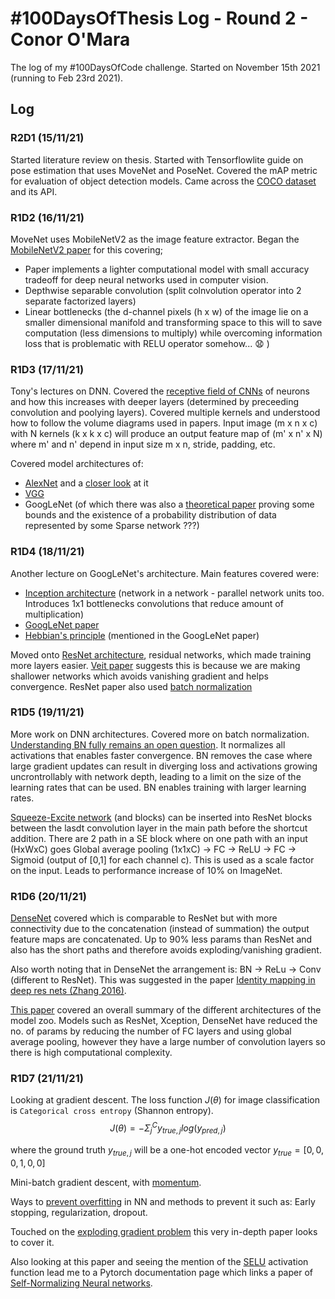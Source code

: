 # #100DaysOfThesis Log - Round 2 - Conor O'Mara

The log of my #100DaysOfCode challenge. Started on November 15th 2021 (running to Feb 23rd 2021).

## Log

### R2D1 (15/11/21)
Started literature review on thesis. Started with Tensorflowlite guide on pose estimation that uses MoveNet and PoseNet. Covered the mAP metric for evaluation of object detection models. Came across the [COCO dataset](https://cocodataset.org/#home) and its API.

### R1D2 (16/11/21)
MoveNet uses MobileNetV2 as the image feature extractor. Began the [MobileNetV2 paper](https://arxiv.org/abs/1801.04381) for this covering;
 - Paper implements a lighter computational model with small accuracy tradeoff for deep neural networks used in computer vision.
 - Depthwise separable convolution (split colnvolution operator into 2 separate factorized layers)
 - Linear bottlenecks (the d-channel pixels (h x w) of the image lie on a smaller dimensional manifold and transforming space to this will to save computation (less dimensions to multiply) while overcoming information loss that is problematic with RELU operator somehow... :anguished: )

 ### R1D3 (17/11/21)
Tony's lectures on DNN. Covered the [receptive field of CNNs](https://distill.pub/2019/computing-receptive-fields/) of neurons and how this increases with deeper layers (determined by preceeding convolution and poolying layers).
Covered multiple kernels and understood how to follow the volume diagrams used in papers. Input image (m x n x c) with N kernels (k x k x c) will produce an output feature map of (m' x n' x N) where m' and n' depend in input size m x n, stride, padding, etc.


Covered model architectures of:
- [AlexNet](https://papers.nips.cc/paper/2012/file/c399862d3b9d6b76c8436e924a68c45b-Paper.pdf) and a [closer look](https://www.cs.toronto.edu/~rgrosse/courses/csc321_2018/tutorials/tut6_slides.pdf) at it
- [VGG](https://arxiv.org/abs/1409.1556)
- GoogLeNet (of which there was also a [theoretical paper](https://arxiv.org/pdf/1310.6343.pdf) proving some bounds and the existence of a probability distribution of data represented by some Sparse network ???)


 ### R1D4 (18/11/21)
 Another lecture on GoogLeNet's architecture. Main features covered were:
 - [Inception architecture](https://arxiv.org/pdf/1312.4400.pdf) (network in a network - parallel network units too. Introduces 1x1 bottlenecks convolutions that reduce amount of multiplication)
 - [GoogLeNet paper](https://arxiv.org/pdf/1409.4842.pdf)
 - [Hebbian's principle](https://en.wikipedia.org/wiki/Hebbian_theory) (mentioned in the GoogLeNet paper)

 Moved onto [ResNet architecture](https://arxiv.org/pdf/1512.03385.pdf), residual networks, which made training more layers easier. [Veit paper](https://arxiv.org/pdf/1605.06431.pdf) suggests this is because we are making shallower networks which avoids vanishing gradient and helps convergence.
 ResNet paper also used [batch normalization](https://arxiv.org/pdf/1502.03167.pdf)

 ### R1D5 (19/11/21)
 More work on DNN architectures. Covered more on batch normalization. [Understanding BN fully remains an open question](https://papers.nips.cc/paper/2018/file/36072923bfc3cf47745d704feb489480-Paper.pdf). It normalizes all activations that enables faster convergence. BN removes the case where large gradient updates can result in diverging loss and activations growing uncrontrollably with network depth, leading to a limit on the size of the learning rates that can be used. BN enables training with larger learning rates.

[Squeeze-Excite network](https://arxiv.org/pdf/1709.01507.pdf) (and blocks) can be inserted into ResNet blocks between the lasdt convolution layer in the main path before the shortcut addition. There are 2 path in a SE block where on one path with an input (HxWxC) goes Global average pooling (1x1xC) -> FC -> ReLU -> FC -> Sigmoid (output of [0,1] for each channel c). This is used as a scale factor on the input. Leads to performance increase of 10% on ImageNet.

 ### R1D6 (20/11/21)
 [DenseNet](https://arxiv.org/pdf/1608.06993.pdf) covered which is comparable to ResNet but with more connectivity due to the concatenation (instead of summation) the output feature maps are concatenated. Up to 90% less params than ResNet and also has the short paths and therefore avoids exploding/vanishing gradient.

Also worth noting that in DenseNet the arrangement is: BN -> ReLu -> Conv (different to ResNet). This was suggested in the paper [Identity mapping in deep res nets (Zhang 2016)](https://arxiv.org/pdf/1603.05027.pdf).

[This paper](https://arxiv.org/pdf/1810.00736.pdf) covered an overall summary of the different architectures of the model zoo. Models such as ResNet, Xception, DenseNet have reduced the no. of params by reducing the number of FC layers and using global average pooling, however they have a large number of convolution layers so there is high computational complexity.

 ### R1D7 (21/11/21)
Looking at gradient descent. The loss function $J(\theta)$ for image classification is `Categorical cross entropy` (Shannon entropy).
$$ J(\theta) = - \Sigma_{j}^{C} y_{true, j} log(y_{pred, j})$$

where the ground truth $y_{true, j}$ will be a one-hot encoded vector $y_{true} = [0,0,0,1,0,0]$

Mini-batch gradient descent, with [momentum](https://citeseerx.ist.psu.edu/viewdoc/download?doi=10.1.1.57.5612&rep=rep1&type=pdf).

Ways to [prevent overfitting](https://www.jeremyjordan.me/deep-neural-networks-preventing-overfitting/) in NN and methods to prevent it such as: Early stopping, regularization, dropout.

Touched on the [exploding gradient problem](https://arxiv.org/pdf/1712.05577.pdf) this very in-depth paper looks to cover it.

Also looking at this paper and seeing the mention of the [SELU](https://pytorch.org/docs/stable/generated/torch.nn.SELU.html) activation function lead me to a Pytorch documentation page which links a paper of [Self-Normalizing Neural networks](https://arxiv.org/abs/1706.02515).
